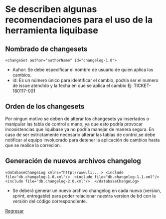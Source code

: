 # Se describen algunas recomendaciones para el uso de la herramienta liquibase

## Nombrado de changesets

`<changeSet author="authorName" id="changelog-1.0">`

* Auhor: Se debe especificar el nombre de usuario de quien aplica los cambios.
* id: Es un número único para identificar el cambio, podría ser el numero de issue atendido y la fecha en que se aplica el cambio
Ej: TICKET-180117-001

## Orden de los changesets

Por ningun motivo se deben de alterar los changesets ya insertados o manipular las tabla de control a mano, ya que esto podría provocar incosistencias que liquibase ya no podría manejar de manera segura.
En caso de ser estrictamente necesario alterar las tablas de control,se debe notificar al equipo involucrado para detener la aplicación de cambios hasta que se realice la correción.

## Generación de nuevos archivos changelog

`<databaseChangeLog
  xmlns="http://www.li....>
  <include file="db.changelog-1.0.xml"/> 
  <include file="db.changelog-1.1.xml"/> 
  <include file="db.changelog-2.0.xml"/> 
</databaseChangeLog>`

* Se deberá generar un nuevo archivo changelog en cada nueva (version, sprint, entregable) para poder relacionar nuestra version de bd con la versión del código correspondiente.


[Regresar](https://github.com/IngJavierR/liquibase)
